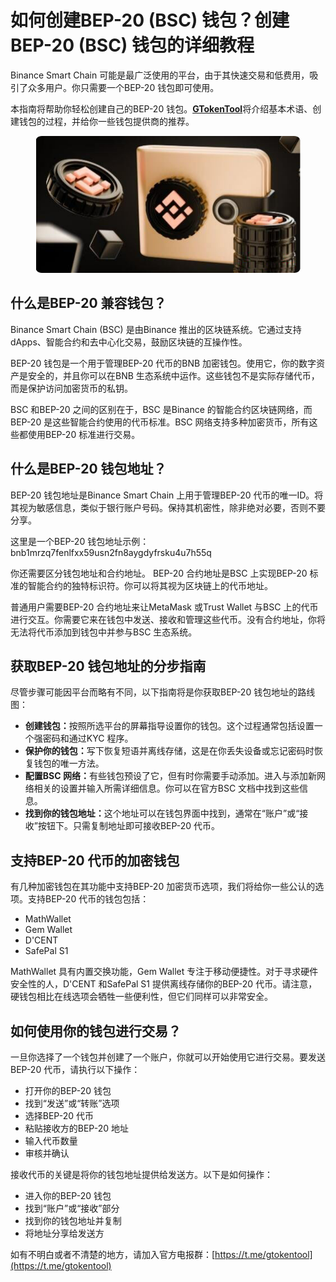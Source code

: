 # 如何创建BEP-20 (BSC) 钱包？创建BEP-20 (BSC) 钱包的详细教程

Binance Smart Chain 可能是最广泛使用的平台，由于其快速交易和低费用，吸引了众多用户。你只需要一个BEP-20 钱包即可使用。

本指南将帮助你轻松创建自己的BEP-20 钱包。[**GTokenTool**](https://www.gtokentool.com)将介绍基本术语、创建钱包的过程，并给你一些钱包提供商的推荐。

<figure><img src="../../.gitbook/assets/20241230-132806.png" alt=""><figcaption></figcaption></figure>

## 什么是BEP-20 兼容钱包？

Binance Smart Chain (BSC) 是由Binance 推出的区块链系统。它通过支持dApps、智能合约和去中心化交易，鼓励区块链的互操作性。

BEP-20 钱包是一个用于管理BEP-20 代币的BNB 加密钱包。使用它，你的数字资产是安全的，并且你可以在BNB 生态系统中运作。这些钱包不是实际存储代币，而是保护访问加密货币的私钥。

BSC 和BEP-20 之间的区别在于，BSC 是Binance 的智能合约区块链网络，而BEP-20 是这些智能合约使用的代币标准。BSC 网络支持多种加密货币，所有这些都使用BEP-20 标准进行交易。

## 什么是BEP-20 钱包地址？

BEP-20 钱包地址是Binance Smart Chain 上用于管理BEP-20 代币的唯一ID。将其视为敏感信息，类似于银行账户号码。保持其机密性，除非绝对必要，否则不要分享。

这里是一个BEP-20 钱包地址示例： bnb1mrzq7fenlfxx59usn2fn8aygdyfrsku4u7h55q

你还需要区分钱包地址和合约地址。 BEP-20 合约地址是BSC 上实现BEP-20 标准的智能合约的独特标识符。你可以将其视为区块链上的代币地址。

普通用户需要BEP-20 合约地址来让MetaMask 或Trust Wallet 与BSC 上的代币进行交互。你需要它来在钱包中发送、接收和管理这些代币。没有合约地址，你将无法将代币添加到钱包中并参与BSC 生态系统。

## 获取BEP-20 钱包地址的分步指南

尽管步骤可能因平台而略有不同，以下指南将是你获取BEP-20 钱包地址的路线图：

* **创建钱包：**&#x6309;照所选平台的屏幕指导设置你的钱包。这个过程通常包括设置一个强密码和通过KYC 程序。
* **保护你的钱包：**&#x5199;下恢复短语并离线存储，这是在你丢失设备或忘记密码时恢复钱包的唯一方法。
* **配置BSC 网络：**&#x6709;些钱包预设了它，但有时你需要手动添加。进入与添加新网络相关的设置并输入所需详细信息。你可以在官方BSC 文档中找到这些信息。
* **找到你的钱包地址：**&#x8FD9;个地址可以在钱包界面中找到，通常在“账户”或“接收”按钮下。只需复制地址即可接收BEP-20 代币。

## 支持BEP-20 代币的加密钱包

有几种加密钱包在其功能中支持BEP-20 加密货币选项，我们将给你一些公认的选项。支持BEP-20 代币的钱包包括：

* MathWallet
* Gem Wallet
* D'CENT
* SafePal S1

MathWallet 具有内置交换功能，Gem Wallet 专注于移动便捷性。对于寻求硬件安全性的人，D'CENT 和SafePal S1 提供离线存储你的BEP-20 代币。请注意，硬钱包相比在线选项会牺牲一些便利性，但它们同样可以非常安全。

## 如何使用你的钱包进行交易？

一旦你选择了一个钱包并创建了一个账户，你就可以开始使用它进行交易。要发送BEP-20 代币，请执行以下操作：

* 打开你的BEP-20 钱包
* 找到“发送”或“转账”选项
* 选择BEP-20 代币
* 粘贴接收方的BEP-20 地址
* 输入代币数量
* 审核并确认

接收代币的关键是将你的钱包地址提供给发送方。以下是如何操作：

* 进入你的BEP-20 钱包
* 找到“账户”或“接收”部分
* 找到你的钱包地址并复制
* 将地址分享给发送方

如有不明白或者不清楚的地方，请加入官方电报群：[https://t.me/gtokentool](https://t.me/gtokentool)
